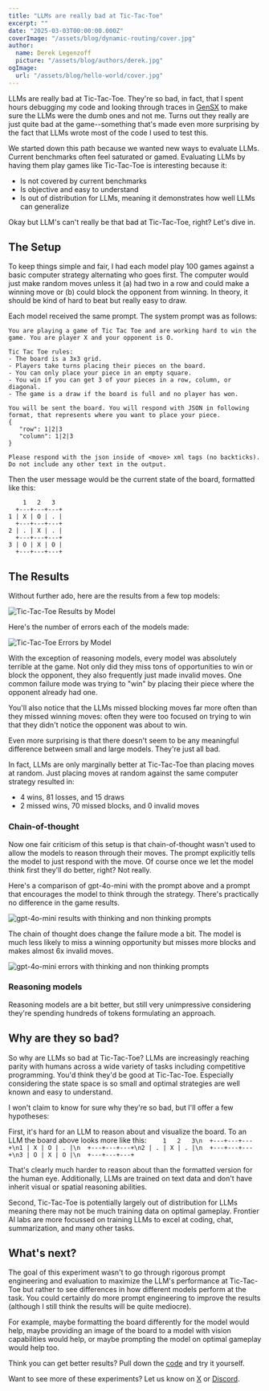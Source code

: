 ```yaml
---
title: "LLMs are really bad at Tic-Tac-Toe"
excerpt: ""
date: "2025-03-03T00:00:00.000Z"
coverImage: "/assets/blog/dynamic-routing/cover.jpg"
author:
  name: Derek Legenzoff
  picture: "/assets/blog/authors/derek.jpg"
ogImage:
  url: "/assets/blog/hello-world/cover.jpg"
---
```


LLMs are really bad at Tic-Tac-Toe. They're so bad, in fact, that I spent hours debugging my code and looking through traces in [GenSX](https://www.gensx.com/) to make sure the LLMs were the dumb ones and not me. Turns out they really are just quite bad at the game--something that's made even more surprising by the fact that LLMs wrote most of the code I used to test this.

We started down this path because we wanted new ways to evaluate LLMs. Current benchmarks often feel saturated or gamed. Evaluating LLMs by having them play games like Tic-Tac-Toe is interesting because it:

- Is not covered by current benchmarks
- Is objective and easy to understand
- Is out of distribution for LLMs, meaning it demonstrates how well LLMs can generalize

Okay but LLM's can't really be that bad at Tic-Tac-Toe, right? Let's dive in.

## The Setup

To keep things simple and fair, I had each model play 100 games against a basic computer strategy alternating who goes first. The computer would just make random moves unless it (a) had two in a row and could make a winning move or (b) could block the opponent from winning. In theory, it should be kind of hard to beat but really easy to draw.

Each model received the same prompt. The system prompt was as follows:

```
You are playing a game of Tic Tac Toe and are working hard to win the game. You are player X and your opponent is O.

Tic Tac Toe rules:
- The board is a 3x3 grid.
- Players take turns placing their pieces on the board.
- You can only place your piece in an empty square.
- You win if you can get 3 of your pieces in a row, column, or diagonal.
- The game is a draw if the board is full and no player has won.

You will be sent the board. You will respond with JSON in following format, that represents where you want to place your piece.
{
   "row": 1|2|3
   "column": 1|2|3
}

Please respond with the json inside of <move> xml tags (no backticks). Do not include any other text in the output.
```

Then the user message would be the current state of the board, formatted like this:

```
    1   2   3
  +---+---+---+
1 | X | O | . |
  +---+---+---+
2 | . | X | . |
  +---+---+---+
3 | O | X | O |
  +---+---+---+
```

## The Results

Without further ado, here are the results from a few top models:

![Tic-Tac-Toe Results by Model](/assets/blog/tic-tac-toe/perf-by-model.png)

Here's the number of errors each of the models made:

![Tic-Tac-Toe Errors by Model](/assets/blog/tic-tac-toe/errors-by-model.png)

With the exception of reasoning models, every model was absolutely terrible at the game. Not only did they miss tons of opportunities to win or block the opponent, they also frequently just made invalid moves. One common failure mode was trying to "win" by placing their piece where the opponent already had one.

You'll also notice that the LLMs missed blocking moves far more often than they missed winning moves: often they were too focused on trying to win that they didn't notice the opponent was about to win.

Even more surprising is that there doesn't seem to be any meaningful difference between small and large models. They're just all bad.

In fact, LLMs are only marginally better at Tic-Tac-Toe than placing moves at random. Just placing moves at random against the same computer strategy resulted in:

- 4 wins, 81 losses, and 15 draws
- 2 missed wins, 70 missed blocks, and 0 invalid moves

### Chain-of-thought

Now one fair criticism of this setup is that chain-of-thought wasn't used to allow the models to reason through their moves. The prompt explicitly tells the model to just respond with the move. Of course once we let the model think first they'll do better, right? Not really.

Here's a comparison of gpt-4o-mini with the prompt above and a prompt that encourages the model to think through the strategy. There's practically no difference in the game results.

![gpt-4o-mini results with thinking and non thinking prompts](/assets/blog/tic-tac-toe/perf-thinking-vs-not.png)

The chain of thought does change the failure mode a bit. The model is much less likely to miss a winning opportunity but misses more blocks and makes almost 6x invalid moves.

![gpt-4o-mini errors with thinking and non thinking prompts](/assets/blog/tic-tac-toe/errors-thinking-vs-not.png)

### Reasoning models

Reasoning models are a bit better, but still very unimpressive considering they're spending hundreds of tokens formulating an approach.

<!-- image of the results -->

## Why are they so bad?

So why are LLMs so bad at Tic-Tac-Toe? LLMs are increasingly reaching parity with humans across a wide variety of tasks including competitive programming. You'd think they'd be good at Tic-Tac-Toe. Especially considering the state space is so small and optimal strategies are well known and easy to understand.

I won't claim to know for sure why they're so bad, but I'll offer a few hypotheses:

First, it's hard for an LLM to reason about and visualize the board. To an LLM the board above looks more like this:
`    1   2   3\n  +---+---+---+\n1 | X | O | . |\n  +---+---+---+\n2 | . | X | . |\n  +---+---+---+\n3 | O | X | O |\n  +---+---+---+`

That's clearly much harder to reason about than the formatted version for the human eye. Additionally, LLMs are trained on text data and don't have inherit visual or spatial reasoning abilities.

Second, Tic-Tac-Toe is potentially largely out of distribution for LLMs meaning there may not be much training data on optimal gameplay. Frontier AI labs are more focussed on training LLMs to excel at coding, chat, summarization, and many other tasks.

## What's next?

The goal of this experiment wasn't to go through rigorous prompt engineering and evaluation to maximize the LLM's performance at Tic-Tac-Toe but rather to see differences in how different models perform at the task. You could certainly do more prompt engineering to improve the results (although I still think the results will be quite mediocre).

For example, maybe formatting the board differently for the model would help, maybe providing an image of the board to a model with vision capabilities would help, or maybe prompting the model on optimal gameplay would help too.

Think you can get better results? Pull down the [code](https://github.com/gensx/gensx/tree/main/examples/llm-games) and try it yourself.

Want to see more of these experiments? Let us know on [X](https://x.com/gensxcom) or [Discord](https://discord.gg/gensx).
